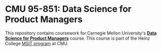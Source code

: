 # CMU 95-851: Data Science for Product Managers

This repository contains coursework for Carnegie Mellon University's **[Data Science for Product Managers](https://api.heinz.cmu.edu/courses_api/course_detail/95-851)** course. This course is part of the Heinz College [MSIT program](https://www.heinz.cmu.edu/programs/information-technology-master/) at CMU.
